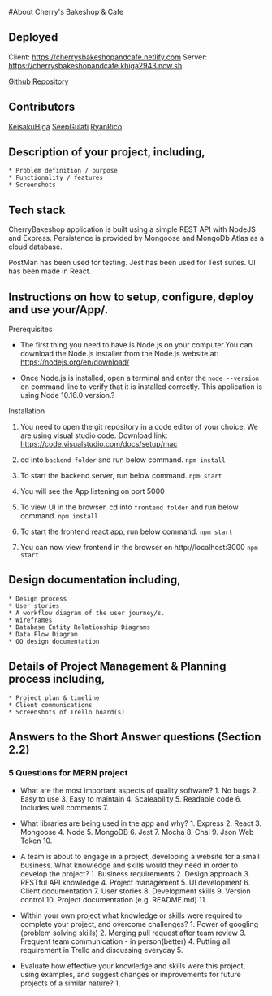 #About Cherry's Bakeshop & Cafe

## Deployed

Client: https://cherrysbakeshopandcafe.netlify.com
Server: https://cherrysbakeshopandcafe.khiga2943.now.sh

[Github Repository](https://github.com/KeisakuHiga/cherrys-bake-shop)

## Contributors

[KeisakuHiga](https://github.com/KeisakuHiga)
[SeepGulati](https://github.com/SeepG)
[RyanRico](https://github.com/rommelryanrico)

## Description of your project, including,

    * Problem definition / purpose
    * Functionality / features
    * Screenshots

## Tech stack

CherryBakeshop application is built using a simple REST API with NodeJS and Express. Persistence is provided by Mongoose and MongoDb Atlas as a cloud database.

PostMan has been used for testing. Jest has been used for Test suites. UI has been made in React.

## Instructions on how to setup, configure, deploy and use your/App/.

Prerequisites

- The first thing you need to have is Node.js on your computer.You can download the Node.js installer from the Node.js website at: https://nodejs.org/en/download/

- Once Node.js is installed, open a terminal and enter the `node --version` on command line to verify that it is installed correctly. This application is using Node 10.16.0 version.?

Installation

1. You need to open the git repository in a code editor of your choice. We are using visual studio code. Download link: https://code.visualstudio.com/docs/setup/mac

2. cd into `backend folder` and run below command.
   `npm install`

3. To start the backend server, run below command.
   `npm start`

4. You will see the App listening on port 5000

5. To view UI in the browser. cd into `frontend folder` and run below command.
   `npm install`

6. To start the frontend react app, run below command.
   `npm start`

7. You can now view frontend in the browser on http://localhost:3000
   `npm start`

## Design documentation including,

    * Design process
    * User stories
    * A workflow diagram of the user journey/s.
    * Wireframes
    * Database Entity Relationship Diagrams
    * Data Flow Diagram
    * OO design documentation

## Details of Project Management & Planning process including,

    * Project plan & timeline
    * Client communications
    * Screenshots of Trello board(s)

## Answers to the Short Answer questions (Section 2.2)

### 5 Questions for MERN project

- What are the most important aspects of quality software? 1. No bugs 2. Easy to use 3. Easy to maintain 4. Scaleability 5. Readable code 6. Includes well comments 7.

- What libraries are being used in the app and why? 1. Express 2. React 3. Mongoose 4. Node 5. MongoDB 6. Jest 7. Mocha 8. Chai 9. Json Web Token 10.

* A team is about to engage in a project, developing a website for a small business.
  What knowledge and skills would they need in order to develop the project? 1. Business requirements 2. Design approach 3. RESTful API knowledge 4. Project management 5. UI development 6. Client documentation 7. User stories 8. Development skills 9. Version control 10. Project documentation (e.g. README.md) 11.

- Within your own project what knowledge or skills were required to complete your project, and overcome challenges? 1. Power of googling (problem solving skills) 2. Merging pull request after team review 3. Frequent team communication - in person(better) 4. Putting all requirement in Trello and discussing everyday 5.

- Evaluate how effective your knowledge and skills were this project, using examples, and suggest changes or improvements for future projects of a similar nature? 1.
